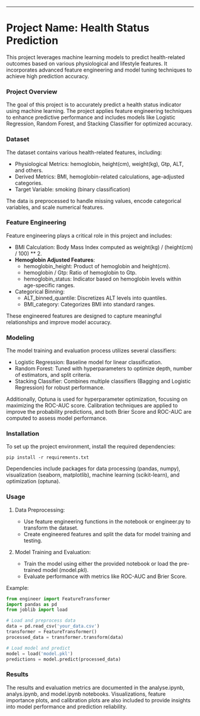 
---

# Project Name: Health Status Prediction

This project leverages machine learning models to predict health-related outcomes based on various physiological and lifestyle features. It incorporates advanced feature engineering and model tuning techniques to achieve high prediction accuracy.



### Project Overview

The goal of this project is to accurately predict a health status indicator using machine learning. The project applies feature engineering techniques to enhance predictive performance and includes models like Logistic Regression, Random Forest, and Stacking Classifier for optimized accuracy.

### Dataset

The dataset contains various health-related features, including:

- Physiological Metrics: hemoglobin, height(cm), weight(kg), Gtp, ALT, and others.
- Derived Metrics: BMI, hemoglobin-related calculations, age-adjusted categories.
- Target Variable: smoking (binary classification)

The data is preprocessed to handle missing values, encode categorical variables, and scale numerical features.

### Feature Engineering

Feature engineering plays a critical role in this project and includes:

- BMI Calculation: Body Mass Index computed as weight(kg) / (height(cm) / 100) ** 2.
- **Hemoglobin Adjusted Features**:
  - hemoglobin_height: Product of hemoglobin and height(cm).
  - hemoglobin / Gtp: Ratio of hemoglobin to Gtp.
  - hemoglobin_status: Indicator based on hemoglobin levels within age-specific ranges.
- Categorical Binning:
  - ALT_binned_quantile: Discretizes ALT levels into quantiles.
  - BMI_category: Categorizes BMI into standard ranges.

These engineered features are designed to capture meaningful relationships and improve model accuracy.

### Modeling

The model training and evaluation process utilizes several classifiers:

- Logistic Regression: Baseline model for linear classification.
- Random Forest: Tuned with hyperparameters to optimize depth, number of estimators, and split criteria.
- Stacking Classifier: Combines multiple classifiers (Bagging and Logistic Regression) for robust performance.

Additionally, Optuna is used for hyperparameter optimization, focusing on maximizing the ROC-AUC score. Calibration techniques are applied to improve the probability predictions, and both Brier Score and ROC-AUC are computed to assess model performance.

### Installation

To set up the project environment, install the required dependencies:
```
pip install -r requirements.txt
```
Dependencies include packages for data processing (pandas, numpy), visualization (seaborn, matplotlib), machine learning (scikit-learn), and optimization (optuna).

### Usage

1. Data Preprocessing:
   - Use feature engineering functions in the notebook or engineer.py to transform the dataset.
   - Create engineered features and split the data for model training and testing.

2. Model Training and Evaluation:
   - Train the model using either the provided notebook or load the pre-trained model (model.pkl).
   - Evaluate performance with metrics like ROC-AUC and Brier Score.

Example:
```python
from engineer import FeatureTransformer
import pandas as pd
from joblib import load

# Load and preprocess data
data = pd.read_csv('your_data.csv')
transformer = FeatureTransformer()
processed_data = transformer.transform(data)

# Load model and predict
model = load('model.pkl')
predictions = model.predict(processed_data)
```
### Results
The results and evaluation metrics are documented in the analyse.ipynb, analys.ipynb, and model.ipynb notebooks. Visualizations, feature importance plots, and calibration plots are also included to provide insights into model performance and prediction reliability.
